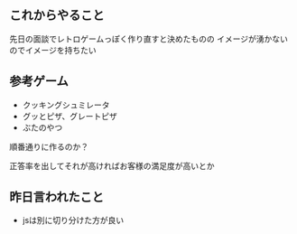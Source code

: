 ## これからやること

先日の面談でレトロゲームっぽく作り直すと決めたものの
イメージが湧かないのでイメージを持ちたい

## 参考ゲーム
- クッキングシュミレータ
- グッとピザ、グレートピザ
- ぶたのやつ

順番通りに作るのか？

正答率を出してそれが高ければお客様の満足度が高いとか



## 昨日言われたこと
- jsは別に切り分けた方が良い